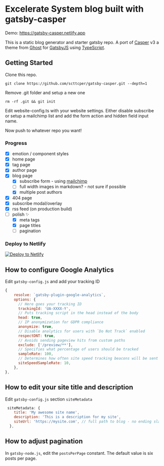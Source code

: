 # Excelerate System blog built with gatsby-casper

Demo: https://gatsby-casper.netlify.app

This is a static blog generator and starter gatsby repo. A port of [Casper](https://github.com/TryGhost/Casper) v3 a theme from [Ghost](https://ghost.org/) for [GatsbyJS](https://www.gatsbyjs.org/) using [TypeScript](https://www.typescriptlang.org/).

## Getting Started

Clone this repo.

```
git clone https://github.com/scttcper/gatsby-casper.git --depth=1
```

Remove .git folder and setup a new one

```
rm -rf .git && git init
```

Edit website-config.ts with your website settings.
Either disable subscribe or setup a mailchimp list and add the form action and hidden field input name.

Now push to whatever repo you want!

### Progress

- [x] emotion / component styles
- [x] home page
- [x] tag page
- [x] author page
- [x] blog page
  - [x] subscribe form - using [mailchimp](https://mailchimp.com)
  - [ ] full width images in markdown? - not sure if possible
  - [x] multiple post authors
- [x] 404 page
- [x] subscribe modal/overlay
- [x] rss feed (on production build)
- [ ] polish ✨
  - [x] meta tags
  - [x] page titles
  - [ ] pagination

### Deploy to Netlify

[![Deploy to Netlify](https://www.netlify.com/img/deploy/button.svg)](https://app.netlify.com/start/deploy?repository=https://github.com/scttcper/gatsby-casper)

## How to configure Google Analytics

Edit `gatsby-config.js` and add your tracking ID

```javascript
{
    resolve: `gatsby-plugin-google-analytics`,
    options: {
      // Here goes your tracking ID
      trackingId: 'UA-XXXX-Y',
      // Puts tracking script in the head instead of the body
      head: true,
      // IP anonymization for GDPR compliance
      anonymize: true,
      // Disable analytics for users with `Do Not Track` enabled
      respectDNT: true,
      // Avoids sending pageview hits from custom paths
      exclude: ['/preview/**'],
      // Specifies what percentage of users should be tracked
      sampleRate: 100,
      // Determines how often site speed tracking beacons will be sent
      siteSpeedSampleRate: 10,
    },
},
```

## How to edit your site title and description

Edit `gatsby-config.js` section `siteMetadata`

```javascript
 siteMetadata: {
    title: 'My awesome site name',
    description: 'This is a description for my site',
    siteUrl: 'https://mysite.com', // full path to blog - no ending slash
  },
```

## How to adjust pagination

In `gatsby-node.js`, edit the `postsPerPage` constant. The default value is
six posts per page.

